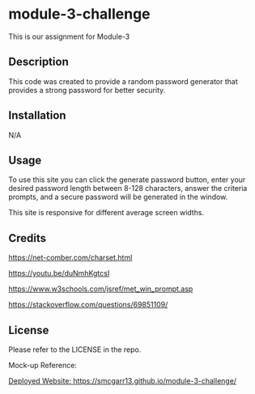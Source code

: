 # module-3-challenge
This is our assignment for Module-3

## Description

This code was created to provide a random password generator that provides a strong password for better security.

## Installation

N/A

## Usage

To use this site you can click the generate password button, enter your desired password length between 8-128 characters, answer the criteria prompts, and a secure password will be generated  in the window.

This site is responsive for different average screen widths.

## Credits
https://net-comber.com/charset.html

https://youtu.be/duNmhKgtcsI

https://www.w3schools.com/jsref/met_win_prompt.asp

https://stackoverflow.com/questions/69851109/

## License

Please refer to the LICENSE in the repo.

Mock-up Reference:
<a href=./assets/images/password_generator_screenshot.png>

Deployed Website:
https://smcgarr13.github.io/module-3-challenge/